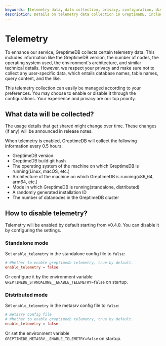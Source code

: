```yaml
---
keywords: [telemetry data, data collection, privacy, configuration, disable telemetry, enable telemetry]
description: Details on telemetry data collection in GreptimeDB, including what data is collected, how often, and how to enable or disable telemetry.
---
```


# Telemetry

To enhance our service, GreptimeDB collects certain telemetry data. This includes information like the GreptimeDB version, the number of nodes, the operating system used, the environment's architecture, and similar technical details. However, we respect your privacy and make sure not to collect any user-specific data, which entails database names, table names, query content, and the like.

This telemetry collection can easily be managed according to your preferences. You may choose to enable or disable it through the configurations. Your experience and privacy are our top priority.

## What data will be collected?

The usage details that get shared might change over time. These changes (if any) will be announced in release notes.

When telemetry is enabled, GreptimeDB will collect the following information every 0.5 hours:

- GreptimeDB version
- GreptimeDB build git hash
- The operating system of the machine on which GreptimeDB is running(Linux, macOS, etc.)
- Architecture of the machine on which GreptimeDB is running(x86_64, arm64, etc.)
- Mode in which GreptimeDB is running(standalone, distributed)
- A randomly generated installation ID
- The number of datanodes in the GreptimeDB cluster

## How to disable telemetry?

Telemetry will be enabled by default starting from v0.4.0. You can disable it by configuring the settings.

### Standalone mode

Set `enable_telemetry` in the standalone config file to `false`:

```toml
# Whether to enable greptimedb telemetry, true by default.
enable_telemetry = false
```

Or configure it by the environment variable `GREPTIMEDB_STANDALONE__ENABLE_TELEMETRY=false` on startup.

### Distributed mode

Set `enable_telemetry`  in the metasrv config file to `false`:

```toml
# metasrv config file
# Whether to enable greptimedb telemetry, true by default.
enable_telemetry = false 
```

Or set the environment variable `GREPTIMEDB_METASRV__ENABLE_TELEMETRY=false` on startup.
